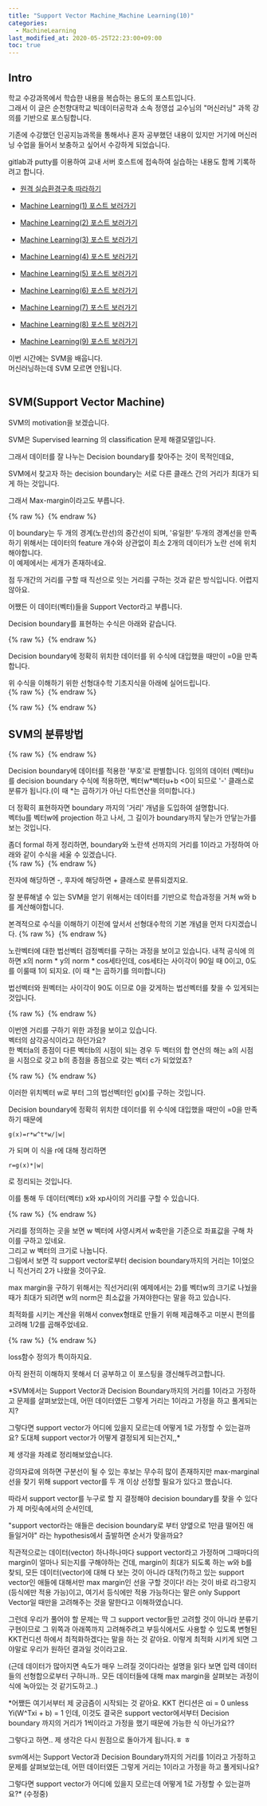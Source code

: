 ```yaml
---
title: "Support Vector Machine_Machine Learning(10)"
categories: 
  - MachineLearning
last_modified_at: 2020-05-25T22:23:00+09:00
toc: true
---
```


Intro
---
학교 수강과목에서 학습한 내용을 복습하는 용도의 포스트입니다.<br/>
그래서 이 글은 순천향대학교 빅데이터공학과 소속 정영섭 교수님의 "머신러닝" 과목 강의를 기반으로 포스팅합니다.<br/>

기존에 수강했던 인공지능과목을 통해서나 혼자 공부했던 내용이 있지만 거기에 머신러닝 수업을 들어서 보충하고 싶어서 수강하게 되었습니다.<br/>

gitlab과 putty를 이용하여 교내 서버 호스트에 접속하여 실습하는 내용도 함께 기록하려고 합니다.<br/>

* [원격 실습환경구축 따라하기](https://ohjinjin.github.io/git/gitlab/)<br/>

* [Machine Learning(1) 포스트 보러가기](https://ohjinjin.github.io/machinelearning/machineLearning-1/)<br/>

* [Machine Learning(2) 포스트 보러가기](https://ohjinjin.github.io/machinelearning/machineLearning-2/)<br/>

* [Machine Learning(3) 포스트 보러가기](https://ohjinjin.github.io/machinelearning/machineLearning-3/)<br/>

* [Machine Learning(4) 포스트 보러가기](https://ohjinjin.github.io/machinelearning/machineLearning-4/)<br/>

* [Machine Learning(5) 포스트 보러가기](https://ohjinjin.github.io/machinelearning/machineLearning-5/)<br/>

* [Machine Learning(6) 포스트 보러가기](https://ohjinjin.github.io/machinelearning/machineLearning-6/)<br/>

* [Machine Learning(7) 포스트 보러가기](https://ohjinjin.github.io/machinelearning/machineLearning-7/)<br/>

* [Machine Learning(8) 포스트 보러가기](https://ohjinjin.github.io/machinelearning/machineLearning-8/)<br/>

* [Machine Learning(9) 포스트 보러가기](https://ohjinjin.github.io/machinelearning/machineLearning-9/)<br/>

이번 시간에는 SVM을 배웁니다.<br/>
머신러닝하는데 SVM 모르면 안됩니다.<br/>
<br/>

SVM(Support Vector Machine)
---
SVM의 motivation을 보겠습니다.<br/>

SVM은 Supervised learning 의 classification 문제 해결모델입니다.<br/>

그래서 데이터를 잘 나누는 Decision boundary를 찾아주는 것이 목적인데요,<br/>

SVM에서 찾고자 하는 decision boundary는 
서로 다른 클래스 간의 거리가 최대가 되게 하는 것입니다.<br/>

그래서 Max\-margin이라고도 부릅니다.<br/>

{% raw %} <img src="https://ohjinjin.github.io/assets/images/20200410ml/capture94.JPG" alt=""> {% endraw %}

이 boundary는 두 개의 경계(노란선)의 중간선이 되며, '유일한' 두개의 경계선을 만족하기 위해서는 데이터의 feature 개수와 상관없이 최소 2개의 데이터가 노란 선에 위치해야합니다.<br/>
이 예제에서는 세개가 존재하네요.<br/>

점 두개간의 거리를 구할 때 직선으로 잇는 거리를 구하는 것과 같은 방식입니다. 어렵지 않아요.<br/> 

어쨌든 이 데이터(벡터)들을 Support Vector라고 부릅니다.<br/>

Decision boundary를 표현하는 수식은 아래와 같습니다.<br/>

{% raw %} <img src="https://ohjinjin.github.io/assets/images/20200410ml/capture95.JPG" alt=""> {% endraw %}

Decision boundary에 정확히 위치한 데이터를 위 수식에 대입했을 때만이 =0을 만족합니다.<br/>

위 수식을 이해하기 위한 선형대수학 기초지식을 아래에 실어드립니다.<br/>
{% raw %} <img src="https://ohjinjin.github.io/assets/images/20200410ml/capture96.JPG" alt=""> {% endraw %}

{% raw %} <img src="https://ohjinjin.github.io/assets/images/20200410ml/capture97.JPG" alt=""> {% endraw %}


SVM의 분류방법
---
{% raw %} <img src="https://ohjinjin.github.io/assets/images/20200410ml/capture98.JPG" alt=""> {% endraw %}

Decision boundary에 데이터를 적용한 '부호'로 판별합니다. 임의의 데이터 (벡터)u를 decision boundary 수식에 적용하면, 벡터w*벡터u+b <0이 되므로 '\-' 클래스로 분류가 됩니다.(이 때 *는 곱하기가 아닌 다트연산을 의미합니다.)<br/>

더 정확히 표현하자면 boundary 까지의 '거리' 개념을 도입하여 설명합니다.<br/>
벡터u를 벡터w에 projection 하고 나서, 그 길이가 boundary까지 닿는가 안닿는가를 보는 것입니다.<br/>

좀더 formal 하게 정리하면, boundary와 노란색 선까지의 거리를 1이라고 가정하여 아래와 같이 수식을 세울 수 있겠습니다.<br/>
{% raw %} <img src="https://ohjinjin.github.io/assets/images/20200410ml/capture99.JPG" alt=""> {% endraw %}

전자에 해당하면 \-, 후자에 해당하면 \+ 클래스로 분류되겠지요.<br/>

잘 분류해낼 수 있는 SVM을 얻기 위해서는 데이터를 기반으로 학습과정을 거쳐 w와 b를 계산해야합니다.<br/>

본격적으로 수식을 이해하기 이전에 앞서서 선형대수학의 기본 개념을 먼저 다지겠습니다.
{% raw %} <img src="https://ohjinjin.github.io/assets/images/20200410ml/capture100.JPG" alt=""> {% endraw %}

노란벡터에 대한 법선벡터 검정벡터를 구하는 과정을 보이고 있습니다.
내적 공식에 의하면 x의 norm * y의 norm * cos세타인데, cos세타는 사이각이 90일 때 0이고, 0도를 이룰때 1이 되지요. (이 때 *는 곱하기를 의미합니다)<br/>

법선벡터와 원벡터는 사이각이 90도 이므로 0을 갖게하는 법선벡터를 찾을 수 있게되는 것입니다.<br/>

{% raw %} <img src="https://ohjinjin.github.io/assets/images/20200410ml/capture101.JPG" alt=""> {% endraw %}

이번엔 거리를 구하기 위한 과정을 보이고 있습니다.<br/>
벡터의 삼각공식이라고 하던가요?<br/>
한 벡터a의 종점이 다른 벡터b의 시점이 되는 경우 두 벡터의 합 연산의 해는 a의 시점을 시점으로 갖고 b의 종점을 종점으로 갖는 벡터 c가 되었었죠?<br/>

{% raw %} <img src="https://ohjinjin.github.io/assets/images/20200410ml/capture102.JPG" alt=""> {% endraw %}

이러한 위치벡터 w로 부터 그의 법선벡터인 g(x)를 구하는 것입니다.<br/>

Decision boundary에 정확히 위치한 데이터를 위 수식에 대입했을 때만이 =0을 만족하기 때문에
~~~
g(x)=r*w^t*w/|w|
~~~
가 되며 이 식을 r에 대해 정리하면 
~~~
r=g(x)*|w|
~~~
로 정리되는 것입니다.<br/>

이를 통해 두 데이터(벡터) x와 xp사이의 거리를 구할 수 있습니다.<br/>

{% raw %} <img src="https://ohjinjin.github.io/assets/images/20200410ml/capture103.JPG" alt=""> {% endraw %}

거리를 정의하는 곳을 보면 w 벡터에 사영시켜서 w축만을 기준으로 좌표값을 구해 차이를 구하고 있네요.<br/>
그리고 w 벡터의 크기로 나눕니다.<br/>
그림에서 보면 각 support vector로부터 decision boundary까지의 거리는 1이었으니 직선거리 2가 나왔을 것이구요.<br/>

max margin을 구하기 위해서는 직선거리(위 예제에서는 2)를 벡터w의 크기로 나눴을 때가 최대가 되려면 w의 norm은 최소값을 가져야한다는 말을 하고 있습니다.<br/>

최적화를 시키는 계산을 위해서 convex형태로 만들기 위해 제곱해주고 미분시 편의를 고려해 1/2를 곱해주었네요.<br/>

{% raw %} <img src="https://ohjinjin.github.io/assets/images/20200410ml/capture104.JPG" alt=""> {% endraw %}

loss함수 정의가 특이하지요.<br/>

아직 완전히 이해하지 못해서 더 공부하고 이 포스팅을 갱신해두려고합니다.<br/>

*SVM에서는 Support Vector과 Decision Boundary까지의 거리를 1이라고 가정하고 문제를 살펴보았는데, 어떤 데이터였든 그렇게 거리는 1이라고 가정을 하고 풀게되는지?

그렇다면 support vector가 어디에 있을지 모르는데 어떻게 1로 가정할 수 있는걸까요?
도대체 support vector가 어떻게 결정되게 되는건지,,*


제 생각을 차례로 정리해보았습니다.

강의자료에 의하면 구분선이 될 수 있는 후보는 무수히 많이 존재하지만 max-marginal 선을 찾기 위해 support vector를 두 개 이상 선정할 필요가 있다고 했습니다.

따라서
support vector를 누구로 할 지 결정해야 decision boundary를 찾을 수 있다
가 제 머릿속에서의 순서인데,

"support vector라는 애들은 decision boundary로 부터 양옆으로 1만큼 떨어진 애들일거야" 라는 hypothesis에서 출발하면 순서가 맞을까요?

직관적으로는 데이터(vector) 하나하나마다 support vector라고 가정하며 그때마다의 margin이 얼마나 되는지를 구해야하는 건데, margin이 최대가 되도록 하는 w와 b를 찾되, 모든 데이터(vector)에 대해 다 보는 것이 아니라 대적(?)하고 있는 support vector인 애들에 대해서만 max margin인 선을 구할 것이다! 라는 것이 바로 라그랑지(등식에만 적용 가능)이고, 여기서 등식에만 적용 가능하다는 말은 only Support Vector일 때만을 고려해주는 것을 말한다고 이해하였습니다.

그런데 우리가 풀어야 할 문제는 딱 그 support vector들만 고려할 것이 아니라 분류기 구현이므로 그 위쪽과 아래쪽까지 고려해주려고 부등식에서도 사용할 수 있도록 변형된 KKT컨디션 하에서 최적화하겠다는 말을 하는 것 같아요.
이렇게 최적화 시키게 되면 그야말로 우리가 원하던 결과일 것이라고요.

(근데 데이터가 많아지면 속도가 매우 느려질 것이다라는 설명을 읽다 보면 입력 데이터들의 선형합으로부터 구하니까.. 모든 데이터들에 대해 max margin을 살펴보는 과정이 식에 녹아있는 것 같기도하고..)

*어쨌든 여기서부터 제 궁금즘이 시작되는 것 같아요.
KKT 컨디션은 αi = 0 unless Yi(W^Txi + b) = 1 인데, 이것도 결국은 support vector에서부터 Decision boundary 까지의 거리가 1씩이라고 가정을 했기 때문에 가능한 식 아닌가요??

그렇다고 하면.. 제 생각은 다시 원점으로 돌아가게 됩니다.ㅎ  ㅎ

svm에서는 Support Vector과 Decision Boundary까지의 거리를 1이라고 가정하고 문제를 살펴보았는데, 어떤 데이터였든 그렇게 거리는 1이라고 가정을 하고 풀게되나요?

그렇다면 support vector가 어디에 있을지 모르는데 어떻게 1로 가정할 수 있는걸까요?*
(수정중)